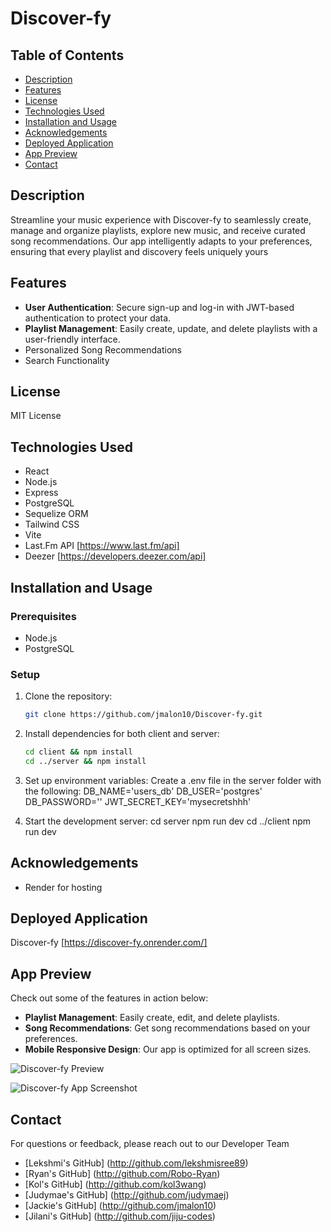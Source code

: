 # Discover-fy

## Table of Contents
- [Description](#description)
- [Features](#features)
- [License](#license)
- [Technologies Used](#technologies-used)
- [Installation and Usage](#installation-and-usage)
- [Acknowledgements](#acknowledgements)
- [Deployed Application](#deployed-application)
- [App Preview](#app-preview)
- [Contact](#contact)

## Description
Streamline your music experience with Discover-fy to seamlessly create, manage and organize playlists, explore new music, and receive curated song recommendations. Our app intelligently adapts to your preferences, ensuring that every playlist and discovery feels uniquely yours


## Features
- **User Authentication**: Secure sign-up and log-in with JWT-based authentication to protect your data.
- **Playlist Management**: Easily create, update, and delete playlists with a user-friendly interface.
- Personalized Song Recommendations
- Search Functionality

## License
MIT License

## Technologies Used
- React
- Node.js
- Express
- PostgreSQL
- Sequelize ORM
- Tailwind CSS
- Vite
- Last.Fm API [https://www.last.fm/api]
- Deezer [https://developers.deezer.com/api]

## Installation and Usage

### Prerequisites
- Node.js
- PostgreSQL

### Setup
1. Clone the repository:
   ```bash
   git clone https://github.com/jmalon10/Discover-fy.git

2. Install dependencies for both client and server:
   ```bash
   cd client && npm install
   cd ../server && npm install

3. Set up environment variables:
   Create a .env file in the server folder with the following:
    DB_NAME='users_db'
    DB_USER='postgres'
    DB_PASSWORD=''
    JWT_SECRET_KEY='mysecretshhh' 

4. Start the development server:
    cd server
    npm run dev
    cd ../client
    npm run dev 
    
## Acknowledgements
- Render for hosting

## Deployed Application
Discover-fy [https://discover-fy.onrender.com/]

## App Preview


Check out some of the features in action below:

- **Playlist Management**: Easily create, edit, and delete playlists.
- **Song Recommendations**: Get song recommendations based on your preferences.
- **Mobile Responsive Design**: Our app is optimized for all screen sizes.

![Discover-fy Preview](link-to-your-app-preview-image-or-gif)

![Discover-fy App Screenshot](https://github.com/jmalon10/Discover-fy/blob/tailwind/jilani/Discover-fy.png?raw=true)


## Contact
For questions or feedback, please reach out to our Developer Team
- [Lekshmi's GitHub] (http://github.com/lekshmisree89)
- [Ryan's GitHub] (http://github.com/Robo-Ryan)
- [Kol's GitHub] (http://github.com/kol3wang)
- [Judymae's GitHub] (http://github.com/judymaej)
- [Jackie's GitHub] (http://github.com/jmalon10)
- [Jilani's GitHub] (http://github.com/jiju-codes)

